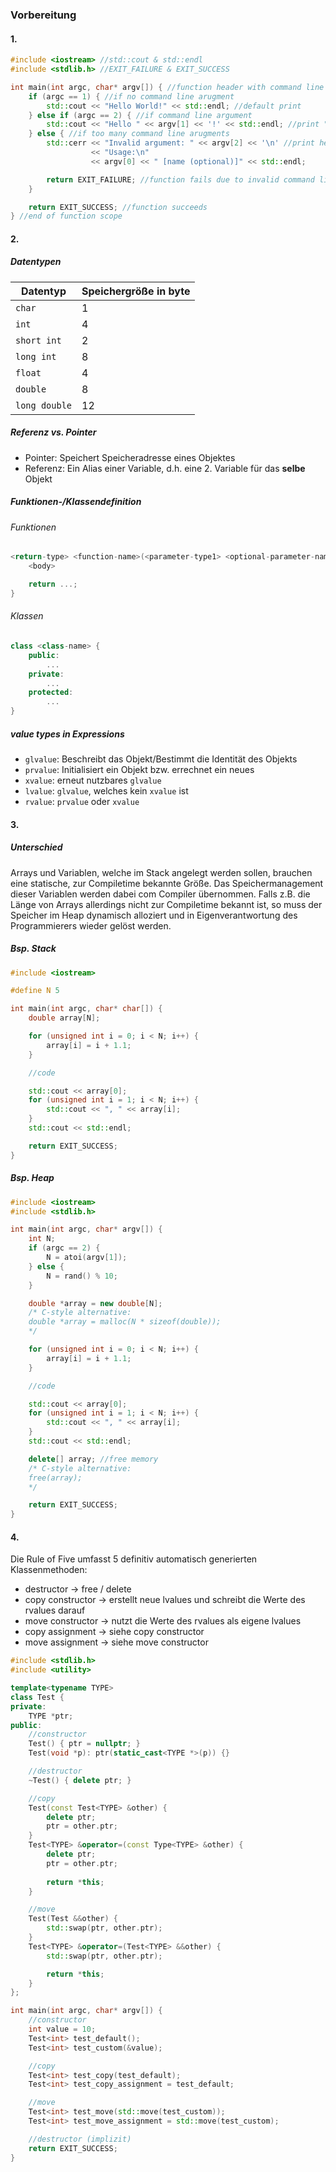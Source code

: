 ### Vorbereitung

#### 1.

```c++
#include <iostream> //std::cout & std::endl
#include <stdlib.h> //EXIT_FAILURE & EXIT_SUCCESS

int main(int argc, char* argv[]) { //function header with command line input
    if (argc == 1) { //if no command line arugment
        std::cout << "Hello World!" << std::endl; //default print
    } else if (argc == 2) { //if command line argument
        std::cout << "Hello " << argv[1] << '!' << std::endl; //print "Hello <name>!"
    } else { //if too many command line arugments
        std::cerr << "Invalid argument: " << argv[2] << '\n' //print help
                  << "Usage:\n"
                  << argv[0] << " [name (optional)]" << std::endl;

        return EXIT_FAILURE; //function fails due to invalid command line use
    }

    return EXIT_SUCCESS; //function succeeds
} //end of function scope
```

#### 2.

##### Datentypen

Datentyp      | Speichergröße in byte
--------------|----------------------
`char`        | 1
`int`         | 4
`short int`   | 2
`long int`    | 8
`float`       | 4
`double`      | 8
`long double` | 12

##### Referenz vs. Pointer

 - Pointer: Speichert Speicheradresse eines Objektes
 - Referenz: Ein Alias einer Variable, d.h. eine 2. Variable für das **selbe** Objekt

##### Funktionen-/Klassendefinition

###### Funktionen

```c++
<return-type> <function-name>(<parameter-type1> <optional-parameter-name>, ...) {
    <body>

    return ...;
}
```

###### Klassen

```c++
class <class-name> {
    public:
        ...
    private:
        ...
    protected:
        ...
}
```

##### value types in Expressions

 - `glvalue`: Beschreibt das Objekt/Bestimmt die Identität des Objekts
 - `prvalue`: Initialisiert ein Objekt bzw. errechnet ein neues
 - `xvalue`: erneut nutzbares `glvalue`
 - `lvalue`: `glvalue`, welches kein `xvalue` ist
 - `rvalue`: `prvalue` oder `xvalue`

#### 3.

##### Unterschied

Arrays und Variablen, welche im Stack angelegt werden sollen, brauchen eine statische, zur Compiletime bekannte Größe. Das Speichermanagement dieser Variablen werden dabei com Compiler übernommen.
Falls z.B. die Länge von Arrays allerdings nicht zur Compiletime bekannt ist, so muss der Speicher im Heap dynamisch alloziert und in Eigenverantwortung des Programmierers wieder gelöst werden.

##### Bsp. Stack

```c++
#include <iostream>

#define N 5

int main(int argc, char* char[]) {
    double array[N];

    for (unsigned int i = 0; i < N; i++) {
        array[i] = i + 1.1;
    }

    //code

    std::cout << array[0];
    for (unsigned int i = 1; i < N; i++) {
        std::cout << ", " << array[i];
    }
    std::cout << std::endl;

    return EXIT_SUCCESS;
}
```

##### Bsp. Heap

```c++
#include <iostream>
#include <stdlib.h>

int main(int argc, char* argv[]) {
    int N;
    if (argc == 2) {
        N = atoi(argv[1]);
    } else {
        N = rand() % 10;
    }

    double *array = new double[N];
    /* C-style alternative:
    double *array = malloc(N * sizeof(double));
    */

    for (unsigned int i = 0; i < N; i++) {
        array[i] = i + 1.1;
    }

    //code

    std::cout << array[0];
    for (unsigned int i = 1; i < N; i++) {
        std::cout << ", " << array[i];
    }
    std::cout << std::endl;

    delete[] array; //free memory
    /* C-style alternative:
    free(array);
    */

    return EXIT_SUCCESS;
}
```

#### 4.

Die Rule of Five umfasst 5 definitiv automatisch generierten Klassenmethoden:
 - destructor -> free / delete
 - copy constructor -> erstellt neue lvalues und schreibt die Werte des rvalues darauf
 - move constructor -> nutzt die Werte des rvalues als eigene lvalues
 - copy assignment -> siehe copy constructor
 - move assignment -> siehe move constructor

```c++
#include <stdlib.h>
#include <utility>

template<typename TYPE>
class Test {
private:
    TYPE *ptr;
public:
    //constructor
    Test() { ptr = nullptr; }
    Test(void *p): ptr(static_cast<TYPE *>(p)) {}

    //destructor
    ~Test() { delete ptr; }

    //copy
    Test(const Test<TYPE> &other) {
        delete ptr;
        ptr = other.ptr;
    }
    Test<TYPE> &operator=(const Type<TYPE> &other) {
        delete ptr;
        ptr = other.ptr;
        
        return *this;
    }

    //move
    Test(Test &&other) {
        std::swap(ptr, other.ptr);
    }
    Test<TYPE> &operator=(Test<TYPE> &&other) {
        std::swap(ptr, other.ptr);

        return *this;
    }
};

int main(int argc, char* argv[]) {
    //constructor
    int value = 10;
    Test<int> test_default();
    Test<int> test_custom(&value);

    //copy
    Test<int> test_copy(test_default);
    Test<int> test_copy_assignment = test_default;

    //move
    Test<int> test_move(std::move(test_custom));
    Test<int> test_move_assignment = std::move(test_custom);

    //destructor (implizit)
    return EXIT_SUCCESS;
}
 ```